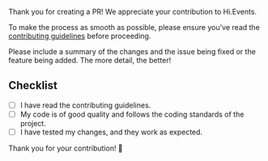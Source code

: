 Thank you for creating a PR! We appreciate your contribution to Hi.Events.

To make the process as smooth as possible, please ensure you've read the [contributing guidelines](https://github.com/HiEventsDev/hi.events/blob/develop/CONTRIBUTING.md) before proceeding.

Please include a summary of the changes and the issue being fixed or the feature being added. The more detail, the better!

## Checklist

- [ ] I have read the contributing guidelines.
- [ ] My code is of good quality and follows the coding standards of the project.
- [ ] I have tested my changes, and they work as expected.

Thank you for your contribution! 🎉
